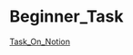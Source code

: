 # Beginner_Task
<a href="https://mirage-joggers-141.notion.site/Beginner-Task-1554e5b8ea4a801da2cfe586359d404d?pvs=4">Task_On_Notion</a>
